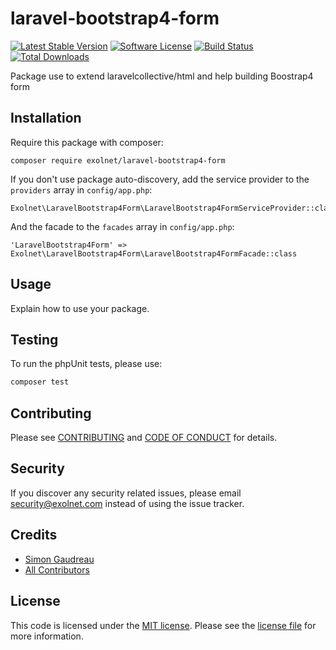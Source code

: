 # laravel-bootstrap4-form

[![Latest Stable Version](https://poser.pugx.org/eXolnet/laravel-bootstrap4-form/v/stable?format=flat-square)](https://packagist.org/packages/eXolnet/laravel-bootstrap4-form)
[![Software License](https://img.shields.io/badge/license-MIT-brightgreen.svg?style=flat-square)](LICENSE.md)
[![Build Status](https://img.shields.io/travis/eXolnet/laravel-bootstrap4-form/master.svg?style=flat-square)](https://travis-ci.org/eXolnet/laravel-bootstrap4-form)
[![Total Downloads](https://img.shields.io/packagist/dt/eXolnet/laravel-bootstrap4-form.svg?style=flat-square)](https://packagist.org/packages/eXolnet/laravel-bootstrap4-form)

Package use to extend laravelcollective/html and help building Boostrap4 form

## Installation

Require this package with composer:

```
composer require exolnet/laravel-bootstrap4-form
```

If you don't use package auto-discovery, add the service provider to the ``providers`` array in `config/app.php`:

```
Exolnet\LaravelBootstrap4Form\LaravelBootstrap4FormServiceProvider::class
```

And the facade to the ``facades`` array in `config/app.php`: 

```
'LaravelBootstrap4Form' => Exolnet\LaravelBootstrap4Form\LaravelBootstrap4FormFacade::class
```

## Usage

Explain how to use your package.

## Testing

To run the phpUnit tests, please use:

``` bash
composer test
```

## Contributing

Please see [CONTRIBUTING](CONTRIBUTING.md) and [CODE OF CONDUCT](CODE_OF_CONDUCT.md) for details.

## Security

If you discover any security related issues, please email security@exolnet.com instead of using the issue tracker.

## Credits

- [Simon Gaudreau](https://github.com/Gandhi11)
- [All Contributors](../../contributors)

## License

This code is licensed under the [MIT license](http://choosealicense.com/licenses/mit/). 
Please see the [license file](LICENSE) for more information.
